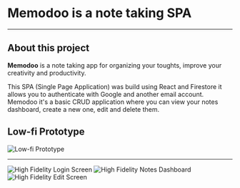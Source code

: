# Memodoo is a note taking SPA

***

## About this project

**Memodoo** is a note taking app for organizing your toughts, improve your creativity and productivity.

This SPA (Single Page Application) was build using React and Firestore it allows you to authenticate with Google and another email account. Memodoo it's a basic CRUD application where you can view your notes dashboard, create a new one, edit and delete them.


## Low-fi Prototype

![Low-fi Prototype]('assets/lofi-1.jpg')
***
![High Fidelity Login Screen ]('assets/hifi-1.jpg')
![High Fidelity Notes Dashboard ]('assets/hifi-2.jpg')
![High Fidelity Edit Screen ]('assets/hifi-3.jpg')
